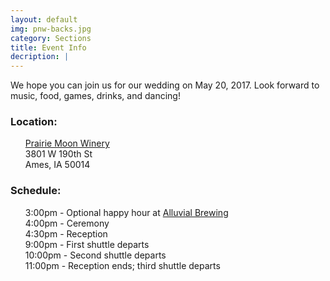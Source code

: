 ```yaml
---
layout: default
img: pnw-backs.jpg
category: Sections
title: Event Info
decription: |
---
```


We hope you can join us for our wedding on May 20, 2017. Look forward to music, food, games, drinks, and dancing!

### Location:
<ul style="list-style:none;">
  <li><a href="http://www.prairiemoonwinery.com/">Prairie Moon Winery</a></li>
  <li>3801 W 190th St</li>
  <li>Ames, IA 50014</li>
</ul>

### Schedule:
<ul style="list-style:none;">
  <li>3:00pm - Optional happy hour at <a href="http://www.alluvialbrewing.com/">Alluvial Brewing</a></li>
  <li>4:00pm - Ceremony</li>
  <li>4:30pm - Reception</li>
  <li>9:00pm - First shuttle departs</li>
  <li>10:00pm - Second shuttle departs</li>
  <li>11:00pm - Reception ends; third shuttle departs</li>
</ul>

